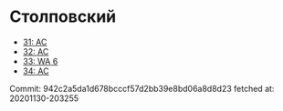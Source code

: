 # Столповский
- [31: AC](31.md)
- [32: AC](32.md)
- [33: WA 6](33.md)
- [34: AC](34.md)

Commit: 942c2a5da1d678bcccf57d2bb39e8bd06a8d8d23
 fetched at: 20201130-203255
